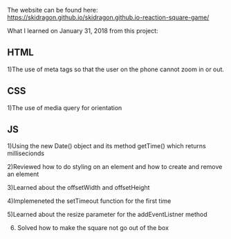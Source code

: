 
The website can be found here:
https://skidragon.github.io/skidragon.github.io-reaction-square-game/

What I learned on January 31, 2018 from this project:

HTML
---------
1)The use of meta tags so that the user on the phone cannot zoom in or out.

CSS
--------
1)The use of media query for orientation

JS
-------
1)Using the new Date() object and its method getTime() which returns millisecionds

2)Reviewed how to do styling on an element and how to create and remove an element

3)Learned about the offsetWidth and offsetHeight

4)Implemeneted the setTimeout function for the first time

5)Learned about the resize parameter for the addEventListner method

6) Solved how to make the square not go out of the box


